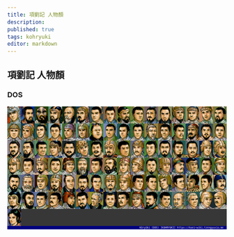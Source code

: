 ```yaml
---
title: 項劉記 人物顏
description: 
published: true
tags: kohryuki
editor: markdown
---
```


## 項劉記 人物顏

### DOS

![kohryuki_dos_f00-index-noted.png](/assets/faces/00indexes/kohryuki_dos_f00-index-noted.png)
